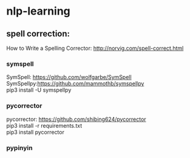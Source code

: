 # nlp-learning
## spell correction:  
How to Write a Spelling Corrector:  http://norvig.com/spell-correct.html  
### symspell
SymSpell: https://github.com/wolfgarbe/SymSpell  
SymSpellpy:https://github.com/mammothb/symspellpy    
pip3 install -U symspellpy 
### pycorrector
pycorrector: https://github.com/shibing624/pycorrector  
pip3 install -r requirements.txt  
pip3 install pycorrector  
### pypinyin



